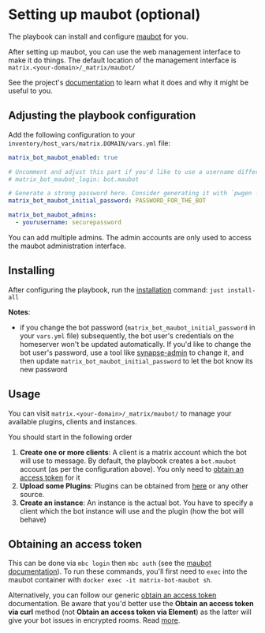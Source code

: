 # Setting up maubot (optional)

The playbook can install and configure [maubot](https://github.com/maubot/maubot) for you.

After setting up maubot, you can use the web management interface to make it do things.
The default location of the management interface is `matrix.<your-domain>/_matrix/maubot/`

See the project's [documentation](https://docs.mau.fi/maubot/usage/basic.html) to learn what it
does and why it might be useful to you.

## Adjusting the playbook configuration

Add the following configuration to your `inventory/host_vars/matrix.DOMAIN/vars.yml` file:

```yaml
matrix_bot_maubot_enabled: true

# Uncomment and adjust this part if you'd like to use a username different than the default
# matrix_bot_maubot_login: bot.maubot

# Generate a strong password here. Consider generating it with `pwgen -s 64 1`
matrix_bot_maubot_initial_password: PASSWORD_FOR_THE_BOT

matrix_bot_maubot_admins:
  - yourusername: securepassword
```

You can add multiple admins. The admin accounts are only used to access the maubot administration interface.


## Installing

After configuring the playbook, run the [installation](installing.md) command: `just install-all`

**Notes**:

- if you change the bot password (`matrix_bot_maubot_initial_password` in your `vars.yml` file) subsequently, the bot user's credentials on the homeserver won't be updated automatically. If you'd like to change the bot user's password, use a tool like [synapse-admin](configuring-playbook-synapse-admin.md) to change it, and then update `matrix_bot_maubot_initial_password` to let the bot know its new password

## Usage

You can visit `matrix.<your-domain>/_matrix/maubot/` to manage your available plugins, clients and instances.

You should start in the following order
1. **Create one or more clients**: A client is a matrix account which the bot will use to message. By default, the playbook creates a `bot.maubot` account (as per the configuration above). You only need to [obtain an access token](#obtaining-an-access-token) for it
2. **Upload some Plugins**: Plugins can be obtained from [here](https://github.com/maubot/maubot#plugins) or any other source.
3. **Create an instance**: An instance is the actual bot. You have to specify a client which the bot instance will use
and the plugin (how the bot will behave)

## Obtaining an access token

This can be done via `mbc login` then `mbc auth` (see the [maubot documentation](https://docs.mau.fi/maubot/usage/cli/auth.html)). To run these commands, you'll first need to `exec` into the maubot container with `docker exec -it matrix-bot-maubot sh`.

Alternatively, you can follow our generic [obtain an access token](obtaining-access-tokens.md) documentation. Be aware that you'd better use the **Obtain an access token via curl** method (not **Obtain an access token via Element**) as the latter will give your bot issues in encrypted rooms. Read [more](https://docs.mau.fi/maubot/usage/basic.html#creating-clients).

